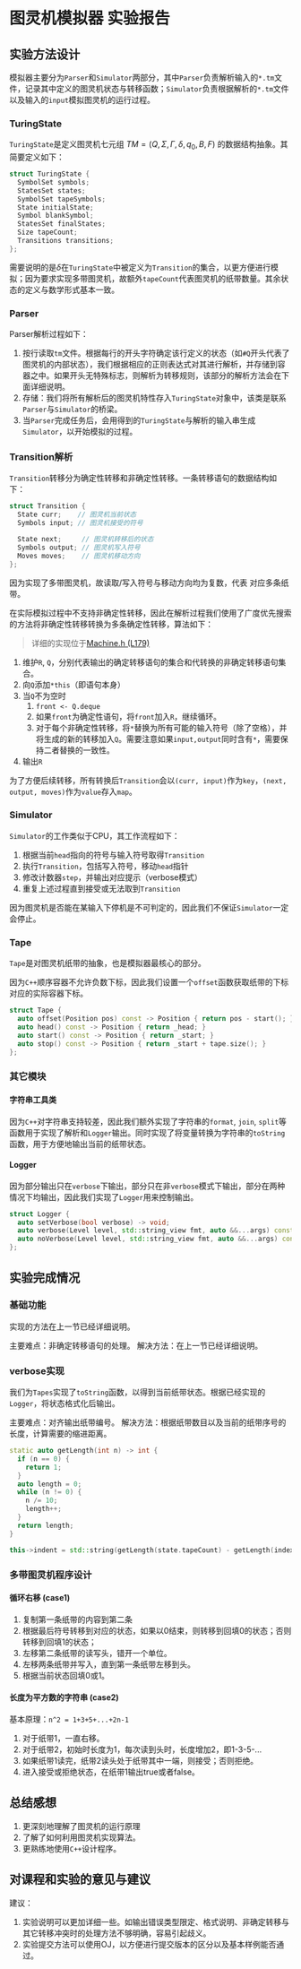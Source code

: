 # 图灵机模拟器 实验报告

## 实验方法设计

模拟器主要分为`Parser`和`Simulator`两部分，其中`Parser`负责解析输入的`*.tm`文件，记录其中定义的图灵机状态与转移函数；`Simulator`负责根据解析的`*.tm`文件以及输入的`input`模拟图灵机的运行过程。

### TuringState

`TuringState`是定义图灵机七元组
$TM = (Q,\Sigma,\Gamma,\delta,q_0,B,F)$
的数据结构抽象。其简要定义如下：

```c++
struct TuringState {
  SymbolSet symbols;
  StatesSet states;
  SymbolSet tapeSymbols;
  State initialState;
  Symbol blankSymbol;
  StatesSet finalStates;
  Size tapeCount;
  Transitions transitions;
};
```

需要说明的是$\delta$在`TuringState`中被定义为`Transition`的集合，以更方便进行模拟；因为要求实现多带图灵机，故额外`tapeCount`代表图灵机的纸带数量。其余状态的定义与数学形式基本一致。

### Parser

Parser解析过程如下：

1. 按行读取`tm`文件。根据每行的开头字符确定该行定义的状态（如`#Q`开头代表了图灵机的内部状态），我们根据相应的正则表达式对其进行解析，并存储到容器之中。如果开头无特殊标志，则解析为转移规则，该部分的解析方法会在下面详细说明。
2. 存储：我们将所有解析后的图灵机特性存入`TuringState`对象中，该类是联系`Parser`与`Simulator`的桥梁。
3. 当`Parser`完成任务后，会用得到的`TuringState`与解析的输入串生成`Simulator`，以开始模拟的过程。

### Transition解析

`Transition`转移分为确定性转移和非确定性转移。一条转移语句的数据结构如下：
```c++
struct Transition {
  State curr;    // 图灵机当前状态
  Symbols input; // 图灵机接受的符号

  State next;     // 图灵机转移后的状态
  Symbols output; // 图灵机写入符号
  Moves moves;    // 图灵机移动方向
};
```
因为实现了多带图灵机，故读取/写入符号与移动方向均为复数，代表 对应多条纸带。

在实际模拟过程中不支持非确定性转移，因此在解析过程我们使用了广度优先搜索的方法将非确定性转移转换为多条确定性转移，算法如下：

> 详细的实现位于[Machine.h (L179)](turing-project/Machine.h)

1. 维护`R`, `Q`，分别代表输出的确定转移语句的集合和代转换的非确定转移语句集合。
2. 向`Q`添加`*this`（即语句本身）
3. 当`Q`不为空时
   1. `front <- Q.deque`
   2. 如果`front`为确定性语句，将`front`加入`R`，继续循环。
   3. 对于每个非确定性转移，将`*`替换为所有可能的输入符号（除了空格），并将生成的新的转移加入`Q`。需要注意如果`input,output`同时含有`*`，需要保持二者替换的一致性。
4. 输出`R`

为了方便后续转移，所有转换后`Transition`会以`(curr, input)`作为`key`，`(next, output, moves)`作为`value`存入`map`。

### Simulator

`Simulator`的工作类似于CPU，其工作流程如下：
1. 根据当前`head`指向的符号与输入符号取得`Transition`
2. 执行`Transition`，包括写入符号，移动`head`指针
3. 修改计数器`step`，并输出对应提示（verbose模式）
4. 重复上述过程直到接受或无法取到`Transition`

因为图灵机是否能在某输入下停机是不可判定的，因此我们不保证`Simulator`一定会停止。

### Tape

`Tape`是对图灵机纸带的抽象，也是模拟器最核心的部分。

因为`C++`顺序容器不允许负数下标，因此我们设置一个`offset`函数获取纸带的下标对应的实际容器下标。

```c++
struct Tape {
  auto offset(Position pos) const -> Position { return pos - start(); }
  auto head() const -> Position { return _head; }
  auto start() const -> Position { return _start; }
  auto stop() const -> Position { return _start + tape.size(); }
};
```

### 其它模块

#### 字符串工具类

因为`C++`对字符串支持较差，因此我们额外实现了字符串的`format`, `join`, `split`等函数用于实现了解析和`Logger`输出。同时实现了将变量转换为字符串的`toString`函数，用于方便地输出当前的纸带状态。

#### Logger

因为部分输出只在`verbose`下输出，部分只在非`verbose`模式下输出，部分在两种情况下均输出，因此我们实现了`Logger`用来控制输出。

```c++
struct Logger {
  auto setVerbose(bool verbose) -> void;
  auto verbose(Level level, std::string_view fmt, auto &&...args) const -> void;
  auto noVerbose(Level level, std::string_view fmt, auto &&...args) const -> void;
};
```

## 实验完成情况

### 基础功能

实现的方法在上一节已经详细说明。

主要难点：非确定转移语句的处理。
解决方法：在上一节已经详细说明。

### verbose实现

我们为`Tapes`实现了`toString`函数，以得到当前纸带状态。根据已经实现的`Logger`，将状态格式化后输出。

主要难点：对齐输出纸带编号。
解决方法：根据纸带数目以及当前的纸带序号的长度，计算需要的缩进距离。

```c++
static auto getLength(int n) -> int {
  if (n == 0) {
    return 1;
  }
  auto length = 0;
  while (n != 0) {
    n /= 10;
    length++;
  }
  return length;
}

this->indent = std::string(getLength(state.tapeCount) - getLength(index), ' ');
```

### 多带图灵机程序设计

#### 循环右移 (case1)

1. 复制第一条纸带的内容到第二条
2. 根据最后符号转移到对应的状态，如果以0结束，则转移到回填0的状态；否则转移到回填1的状态；
3. 左移第二条纸带的读写头，错开一个单位。
4. 左移两条纸带并写入，直到第一条纸带左移到头。
5. 根据当前状态回填0或1。

#### 长度为平方数的字符串 (case2)

基本原理：`n^2 = 1+3+5+...+2n-1`
1. 对于纸带1，一直右移。
2. 对于纸带2，初始时长度为1，每次读到头时，长度增加2，即1-3-5-...
3. 如果纸带1读完，纸带2读头处于纸带其中一端，则接受；否则拒绝。
4. 进入接受或拒绝状态，在纸带1输出true或者false。

## 总结感想

1. 更深刻地理解了图灵机的运行原理
2. 了解了如何利用图灵机实现算法。
3. 更熟练地使用`C++`设计程序。

## 对课程和实验的意见与建议

建议：
1. 实验说明可以更加详细一些。如输出错误类型限定、格式说明、非确定转移与其它转移冲突时的处理方法不够明确，容易引起歧义。
2. 实验提交方法可以使用OJ，以方便进行提交版本的区分以及基本样例能否通过。
